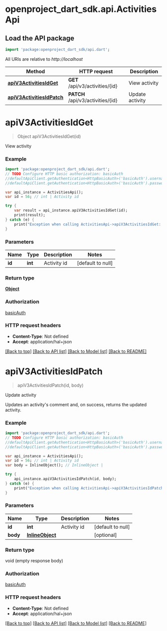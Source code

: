 # openproject_dart_sdk.api.ActivitiesApi

## Load the API package
```dart
import 'package:openproject_dart_sdk/api.dart';
```

All URIs are relative to *http://localhost*

Method | HTTP request | Description
------------- | ------------- | -------------
[**apiV3ActivitiesIdGet**](ActivitiesApi.md#apiV3ActivitiesIdGet) | **GET** /api/v3/activities/{id} | View activity
[**apiV3ActivitiesIdPatch**](ActivitiesApi.md#apiV3ActivitiesIdPatch) | **PATCH** /api/v3/activities/{id} | Update activity


# **apiV3ActivitiesIdGet**
> Object apiV3ActivitiesIdGet(id)

View activity

### Example 
```dart
import 'package:openproject_dart_sdk/api.dart';
// TODO Configure HTTP basic authorization: basicAuth
//defaultApiClient.getAuthentication<HttpBasicAuth>('basicAuth').username = 'YOUR_USERNAME'
//defaultApiClient.getAuthentication<HttpBasicAuth>('basicAuth').password = 'YOUR_PASSWORD';

var api_instance = ActivitiesApi();
var id = 56; // int | Activity id

try { 
    var result = api_instance.apiV3ActivitiesIdGet(id);
    print(result);
} catch (e) {
    print("Exception when calling ActivitiesApi->apiV3ActivitiesIdGet: $e\n");
}
```

### Parameters

Name | Type | Description  | Notes
------------- | ------------- | ------------- | -------------
 **id** | **int**| Activity id | [default to null]

### Return type

[**Object**](Object.md)

### Authorization

[basicAuth](../README.md#basicAuth)

### HTTP request headers

 - **Content-Type**: Not defined
 - **Accept**: application/hal+json

[[Back to top]](#) [[Back to API list]](../README.md#documentation-for-api-endpoints) [[Back to Model list]](../README.md#documentation-for-models) [[Back to README]](../README.md)

# **apiV3ActivitiesIdPatch**
> apiV3ActivitiesIdPatch(id, body)

Update activity

Updates an activity's comment and, on success, returns the updated activity.

### Example 
```dart
import 'package:openproject_dart_sdk/api.dart';
// TODO Configure HTTP basic authorization: basicAuth
//defaultApiClient.getAuthentication<HttpBasicAuth>('basicAuth').username = 'YOUR_USERNAME'
//defaultApiClient.getAuthentication<HttpBasicAuth>('basicAuth').password = 'YOUR_PASSWORD';

var api_instance = ActivitiesApi();
var id = 56; // int | Activity id
var body = InlineObject(); // InlineObject | 

try { 
    api_instance.apiV3ActivitiesIdPatch(id, body);
} catch (e) {
    print("Exception when calling ActivitiesApi->apiV3ActivitiesIdPatch: $e\n");
}
```

### Parameters

Name | Type | Description  | Notes
------------- | ------------- | ------------- | -------------
 **id** | **int**| Activity id | [default to null]
 **body** | [**InlineObject**](InlineObject.md)|  | [optional] 

### Return type

void (empty response body)

### Authorization

[basicAuth](../README.md#basicAuth)

### HTTP request headers

 - **Content-Type**: Not defined
 - **Accept**: application/hal+json

[[Back to top]](#) [[Back to API list]](../README.md#documentation-for-api-endpoints) [[Back to Model list]](../README.md#documentation-for-models) [[Back to README]](../README.md)


